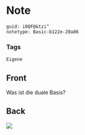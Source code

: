 # Note
```
guid: i0QF@&tzi^
notetype: Basic-b122e-20a86
```

### Tags
```
Eigene
```

## Front
Was ist die duale Basis?

## Back
<img src="paste-8ab9d58633f7ed7eb4b241c69248cbf3cdf04153.jpg">
